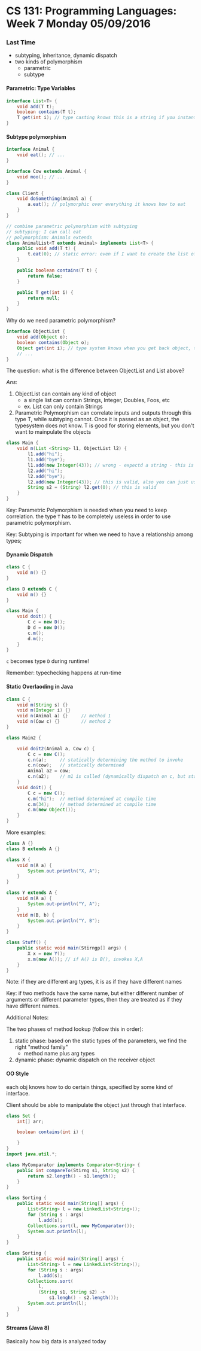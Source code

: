 # CS 131: Programming Languages: Week 7 Monday 05/09/2016

### Last Time

* subtyping, inheritance, dynamic dispatch
* two kinds of polymorphism
	* parametric
	* subtype

#### Parametric: Type Variables

```java
interface List<T> {
	void add(T t);
	boolean contains(T t);
	T get(int i); // type casting knows this is a string if you instantiate it as a string
}
```
#### Subtype polymorphism

```java
interface Animal {
	void eat(); // ...
}

interface Cow extends Animal {
	void moo(); // ...
}

class Client {
	void doSomething(Animal a) {
		a.eat(); // polymorphic over everything it knows how to eat
	}
}

// combine parametric polymorphism with subtyping
// subtyping: I can call eat
// polymorphism: Animals extends 
class AnimalList<T extends Animal> implements List<T> {
	public void add(T t) {
		t.eat(0); // static error: even if I want to create the list of animals, I can't call eat on it
	}

	public boolean contains(T t) {
		return false;
	}

	public T get(int i) {
		return null;
	}
}
```

Why do we need parametric polymorphism?

```java
interface ObjectList {
	void add(Object o);
	boolean contains(Object o);
	Object get(int i); // type system knows when you get back object, then downcast that to a string (this is not safe)
	// ...
}
```

The question: what is the difference between ObjectList and List<T> above?

_Ans_:

1. ObjectList can contain any kind of object
	* a single list can contain Strings, Integer, Doubles, Foos, etc
	* ex. List<String> can only contain Strings
2. Parametric Polymorphism can correlate inputs and outputs through this type T, while subtyping cannot. Once it is passed as an object, the typesystem does not know. T is good for storing elements, but you don't want to mainpulate the objects

```java
class Main {
	void m(List <String> l1, ObjectList l2) {
		l1.add("hi");
		l1.add("bye");
		l1.add(new Integer(43)); // wrong - expectd a string - this is because the type of l1 is a string; type error
		l2.add("hi");
		l2.add("bye");
		l2.add(new Integer(43)); // this is valid, also you can just use 43, new Integer is an object
		String s2 = (String) l2.get(0); // this is valid
	}
}
```

Key: Parametric Polymorphism is needed when you need to keep correlation. the type `T` has to be completely useless in order to use parametric polymorphism.

Key: Subtyping is important for when we need to have a relationship among types;


#### Dynamic Dispatch

```java
class C {
	void m() {}
}

class D extends C {
	void m() {}
}

class Main {
	void doit() {
		C c = new D();
		D d = new D();
		c.m();
		d.m();
	}
}
```

`c` becomes type `D` during runtime!

Remember: typechecking happens at run-time

#### Static Overlaoding in Java

```java
class C {
	void m(String s) {}
	void m(Integer i) {}
	void n(Animal a) {}		// method 1
	void n(Cow c) {}		// method 2
}

class Main2 {

	void doit2(Animal a, Cow c) {
		C c = new C();
		c.n(a);		// statically determining the method to invoke
		c.n(cow);	// statically determined
		Animal a2 = cow;
		c.n(a2);	// m1 is called (dynamically dispatch on c, but statically overloaded a2)
	}
	void doit() {
		C c = new C();
		c.m("hi");	// method determined at compile time
		c.m(34); 	// method determined at compile time
		c.m(new Object());
	}
}
```

More examples:

```java
class A {}
class B extends A {}

class X {
	void m(A a) {
		System.out.println("X, A");
	}
}

class Y extends A {
	void m(A a) {
		System.out-println("Y, A");
	}
	void m(B, b) {
		System.out.println("Y, B");
	}
}

class Stuff() {
	public static void main(Stirngp[] args) {
		X x = new Y();
		x.m(new A()); // if A() is B(), invokes X,A
	}
}
```

Note: if they are different arg types, it is as if they have different names

Key: if two methods have the same name, but either different number of arguments or different parameter types, then they are treated as if they have different names.

Additional Notes:

The two phases of method lookup (follow this in order):

1. static phase: based on the static types of the parameters, we find the right "method family"
	* method name plus arg types
2. dynamic phase: dynamic dispatch on the receiver object

#### OO Style

each obj knows how to do certain things, specified by some kind of interface.

Client should be able to manipulate the object just through that interface.

```java
class Set {
	int[] arr;

	boolean contains(int i) {

	}
}
import java.util.*;

class MyComparator implements Comparator<String> {
	public int compareTo(Stirng s1, String s2) {
		return s2.length() - s1.length();
	}
}

class Sorting {
	public static void main(String[] args) {
		List<String> l = new LinkedList<String>();
		for (String s : args)
			l.add(s);
		Collections.sort(l, new MyComparator());
		System.out.println(l);
	}
}

class Sorting {
	public static void main(String[] args) {
		List<String> l = new LinkedList<String>();
		for (String s : args)
			l.add(s);
		Collections.sort(
			l,
			(String s1, String s2) ->
				s1.lengh() - s2.length());
		System.out.println(l);
	}
}
```

#### Streams (Java 8)

Basically how big data is analyzed today








